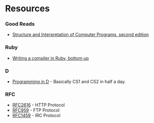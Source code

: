 Resources
=========

### Good Reads

* [Structure and Interpretation of Computer Programs, second edition](http://mitpress.mit.edu/sicp/full-text/book/book-Z-H-4.html)

### Ruby

* [Writing a compiler in Ruby, bottom up](http://www.hokstad.com/compiler)

### D

* [Programming in D](http://ddili.org/ders/d.en/) - Basically CS1 and CS2 in half a day. 

### RFC

* [RFC2616](http://www.ietf.org/rfc/rfc2616.txt) - HTTP Protocol
* [RFC959](http://www.ietf.org/rfc/rfc0959.txt) - FTP Protocol
* [RFC1459](http://www.ietf.org/rfc/rfc1459.txt) - IRC Protocol

